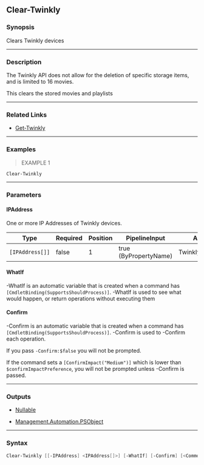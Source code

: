 Clear-Twinkly
-------------

### Synopsis
Clears Twinkly devices

---

### Description

The Twinkly API does not allow for the deletion of specific storage items, and is limited to 16 movies.

This clears the stored movies and playlists

---

### Related Links
* [Get-Twinkly](Get-Twinkly.md)

---

### Examples
> EXAMPLE 1

```PowerShell
Clear-Twinkly
```

---

### Parameters
#### **IPAddress**
One or more IP Addresses of Twinkly devices.

|Type           |Required|Position|PipelineInput        |Aliases         |
|---------------|--------|--------|---------------------|----------------|
|`[IPAddress[]]`|false   |1       |true (ByPropertyName)|TwinklyIPAddress|

#### **WhatIf**
-WhatIf is an automatic variable that is created when a command has ```[CmdletBinding(SupportsShouldProcess)]```.
-WhatIf is used to see what would happen, or return operations without executing them
#### **Confirm**
-Confirm is an automatic variable that is created when a command has ```[CmdletBinding(SupportsShouldProcess)]```.
-Confirm is used to -Confirm each operation.

If you pass ```-Confirm:$false``` you will not be prompted.

If the command sets a ```[ConfirmImpact("Medium")]``` which is lower than ```$confirmImpactPreference```, you will not be prompted unless -Confirm is passed.

---

### Outputs
* [Nullable](https://learn.microsoft.com/en-us/dotnet/api/System.Nullable)

* [Management.Automation.PSObject](https://learn.microsoft.com/en-us/dotnet/api/System.Management.Automation.PSObject)

---

### Syntax
```PowerShell
Clear-Twinkly [[-IPAddress] <IPAddress[]>] [-WhatIf] [-Confirm] [<CommonParameters>]
```
